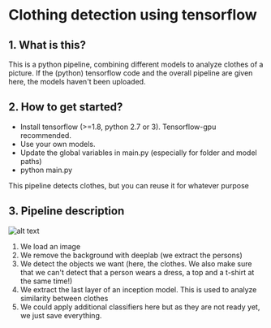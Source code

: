 
# Clothing detection using tensorflow

## 1. What is this?

This is a python pipeline, combining different models to analyze clothes of a picture. If the (python) tensorflow code and the overall pipeline are given here, the models haven't been uploaded.

## 2. How to get started?

- Install tensorflow (>=1.8, python 2.7 or 3). Tensorflow-gpu recommended. 
- Use your own models.
- Update the global variables in main.py (especially for folder and model paths)
- python main.py

This pipeline detects clothes, but you can reuse it for whatever purpose


## 3. Pipeline description


![alt text](https://raw.githubusercontent.com/MatthieuBlais/tensorflow-clothing-detection/master/pipeline.png)

1. We load an image
2. We remove the background with deeplab (we extract the persons)
3. We detect the objects we want (here, the clothes. We also make sure that we can't detect that a person wears a dress, a top and a t-shirt at the same time!) 
4. We extract the last layer of an inception model. This is used to analyze similarity between clothes
5. We could apply additional classifiers here but as they are not ready yet, we just save everything.
